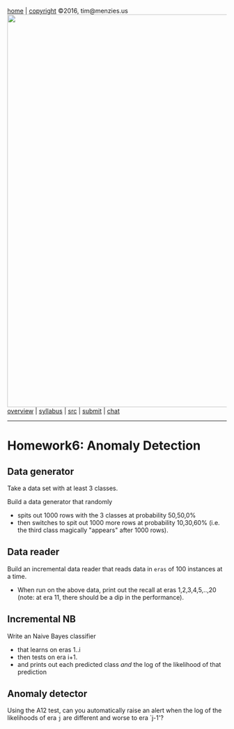 [home](http://tiny.cc/fss2016) | [copyright](https://github.com/txt/fss16/blob/master/LICENSE.md) &copy;2016, tim&commat;menzies.us<br>
[<img width=900 src="https://raw.githubusercontent.com/txt/fss16/master/img/fss16.png">](http://tiny.cc/fss2016)   <br>
[overview](https://github.com/txt/fss16/blob/master/doc/overview.md) |
[syllabus](https://github.com/txt/fss16/blob/master/doc/syllabus.md) |
[src](https://github.com/txt/fss16/blob/master/src) |
[submit](http://tiny.cc/fss2016give) |
[chat](https://fss16.slack.com/) 

_______

# Homework6:  Anomaly Detection


## Data generator

Take a data set with at least 3 classes.

Build a data generator that randomly

- spits out 1000 rows with the 3 classes at probability 50,50,0%
- then switches to spit out 1000 more rows at probability 10,30,60% (i.e. the third
  class magically "appears" after 1000 rows).

## Data reader

Build an incremental data reader that reads data in `eras` of 100 instances at a time.

- When run on the above data, print out the recall at eras 1,2,3,4,5,..,20 (note:
  at era 11, there should be a dip in the performance).

## Incremental NB

Write an Naive Bayes classifier

- that learns on eras 1..i
- then tests on era i+1.
- and prints out each predicted class _and_ the log of the likelihood of that prediction

##  Anomaly detector

Using the A12 test, can you automatically raise an alert when the log of the likelihoods
of era `j` are different and worse to era `j-1'?
